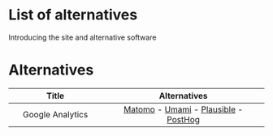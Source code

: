 # List of alternatives
Introducing the site and alternative software

# Alternatives

<table class="table">
  <thead>
    <tr>
      <th scope="col" width="500px">Title</th>
      <th scope="col" width="1000px">Alternatives</th>
    </tr>
  </thead>
  <tbody align="center">
    <tr>
      <td>
        Google Analytics
      </td>
      <td>
        <a href="https://matomo.org/">Matomo</a> - <a href="https://github.com/umami-software/umami">Umami</a> - <a href="https://plausible.io/">Plausible</a> - <a href="https://posthog.com/">PostHog</a>
      </td>
    </tr>
  </tbody>
</table>


